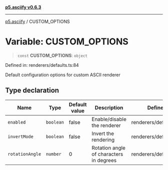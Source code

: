 [**p5.asciify v0.6.3**](../README.md)

***

[p5.asciify](../globals.md) / CUSTOM\_OPTIONS

# Variable: CUSTOM\_OPTIONS

> `const` **CUSTOM\_OPTIONS**: `object`

Defined in: renderers/defaults.ts:84

Default configuration options for custom ASCII renderer

## Type declaration

| Name | Type | Default value | Description | Defined in |
| ------ | ------ | ------ | ------ | ------ |
| <a id="enabled"></a> `enabled` | `boolean` | false | Enable/disable the renderer | renderers/defaults.ts:86 |
| <a id="invertmode"></a> `invertMode` | `boolean` | false | Invert the rendering | renderers/defaults.ts:88 |
| <a id="rotationangle"></a> `rotationAngle` | `number` | 0 | Rotation angle of characters in degrees | renderers/defaults.ts:90 |
